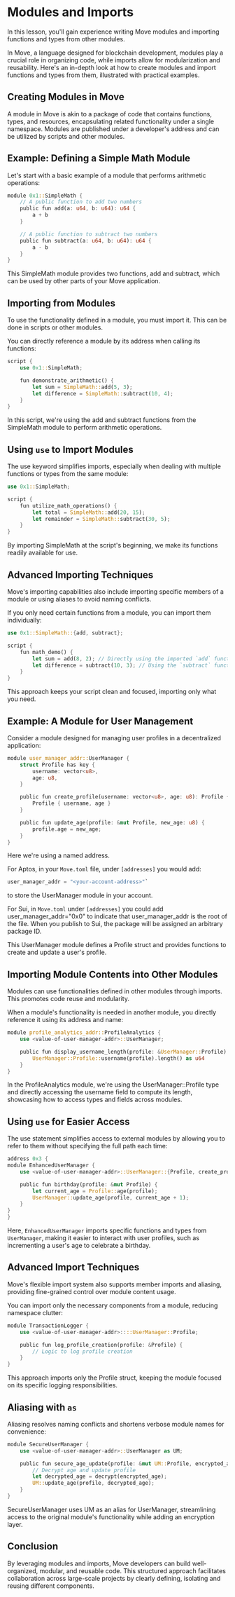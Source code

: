 # Modules and Imports

In this lesson, you'll gain experience writing Move modules and importing functions and types from other modules.

In Move, a language designed for blockchain development, modules play a crucial role in organizing code, while imports allow for modularization and reusability. Here's an in-depth look at how to create modules and import functions and types from them, illustrated with practical examples.

## Creating Modules in Move

A module in Move is akin to a package of code that contains functions, types, and resources, encapsulating related functionality under a single namespace. Modules are published under a developer's address and can be utilized by scripts and other modules.

## Example: Defining a Simple Math Module

Let's start with a basic example of a module that performs arithmetic operations:

```rust
module 0x1::SimpleMath {
    // A public function to add two numbers
    public fun add(a: u64, b: u64): u64 {
        a + b
    }

    // A public function to subtract two numbers
    public fun subtract(a: u64, b: u64): u64 {
        a - b
    }
}
```

This SimpleMath module provides two functions, add and subtract, which can be used by other parts of your Move application.

## Importing from Modules

To use the functionality defined in a module, you must import it. This can be done in scripts or other modules.

You can directly reference a module by its address when calling its functions:

```rust
script {
    use 0x1::SimpleMath;

    fun demonstrate_arithmetic() {
        let sum = SimpleMath::add(5, 3);
        let difference = SimpleMath::subtract(10, 4);
    }
}
```

In this script, we're using the add and subtract functions from the SimpleMath module to perform arithmetic operations.

## Using `use` to Import Modules

The use keyword simplifies imports, especially when dealing with multiple functions or types from the same module:

```rust
use 0x1::SimpleMath;

script {
    fun utilize_math_operations() {
        let total = SimpleMath::add(20, 15);
        let remainder = SimpleMath::subtract(30, 5);
    }
}
```

By importing SimpleMath at the script's beginning, we make its functions readily available for use.

## Advanced Importing Techniques

Move's importing capabilities also include importing specific members of a module or using aliases to avoid naming conflicts.

If you only need certain functions from a module, you can import them individually:

```rust
use 0x1::SimpleMath::{add, subtract};

script {
    fun math_demo() {
        let sum = add(8, 2); // Directly using the imported `add` function
        let difference = subtract(10, 3); // Using the `subtract` function
    }
}
```
This approach keeps your script clean and focused, importing only what you need.

## Example: A Module for User Management

Consider a module designed for managing user profiles in a decentralized application:

```rust
module user_manager_addr::UserManager {
    struct Profile has key {
        username: vector<u8>,
        age: u8,
    }

    public fun create_profile(username: vector<u8>, age: u8): Profile {
        Profile { username, age }
    }

    public fun update_age(profile: &mut Profile, new_age: u8) {
        profile.age = new_age;
    }
}
```

Here we're using a named address. 

For Aptos, in your `Move.toml` file, under `[addresses]` you would add: 

```rust
user_manager_addr = "<your-account-address>"`
``` 

to store the UserManager module in your account.

For Sui, in `Move.toml` under `[addresses]` you could add user_manager_addr="0x0" to indicate that user_manager_addr is the root of the file. When you publish to Sui, the package will be assigned an arbitrary package ID. 

This UserManager module defines a Profile struct and provides functions to create and update a user's profile.

## Importing Module Contents into Other Modules

Modules can use functionalities defined in other modules through imports. This promotes code reuse and modularity.

When a module's functionality is needed in another module, you directly reference it using its address and name:

```rust
module profile_analytics_addr::ProfileAnalytics {
    use <value-of-user-manager-addr>::UserManager;

    public fun display_username_length(profile: &UserManager::Profile): u64 {
        UserManager::Profile::username(profile).length() as u64
    }
}
```
In the ProfileAnalytics module, we're using the UserManager::Profile type and directly accessing the username field to compute its length, showcasing how to access types and fields across modules.

## Using `use` for Easier Access

The use statement simplifies access to external modules by allowing you to refer to them without specifying the full path each time:

```rust
address 0x3 {
module EnhancedUserManager {
    use <value-of-user-manager-addr>::UserManager::{Profile, create_profile, update_age};

    public fun birthday(profile: &mut Profile) {
        let current_age = Profile::age(profile);
        UserManager::update_age(profile, current_age + 1);
    }
}
}
```

Here, `EnhancedUserManager` imports specific functions and types from `UserManager`, making it easier to interact with user profiles, such as incrementing a user's age to celebrate a birthday.

## Advanced Import Techniques

Move's flexible import system also supports member imports and aliasing, providing fine-grained control over module content usage.

You can import only the necessary components from a module, reducing namespace clutter:

```rust
module TransactionLogger {
    use <value-of-user-manager-addr>::::UserManager::Profile;

    public fun log_profile_creation(profile: &Profile) {
        // Logic to log profile creation
    }
}
```
This approach imports only the Profile struct, keeping the module focused on its specific logging responsibilities.

## Aliasing with `as`

Aliasing resolves naming conflicts and shortens verbose module names for convenience:

```rust
module SecureUserManager {
    use <value-of-user-manager-addr>::UserManager as UM;

    public fun secure_age_update(profile: &mut UM::Profile, encrypted_age: u8) {
        // Decrypt age and update profile
        let decrypted_age = decrypt(encrypted_age);
        UM::update_age(profile, decrypted_age);
    }
}
```

SecureUserManager uses UM as an alias for UserManager, streamlining access to the original module's functionality while adding an encryption layer.

## Conclusion

By leveraging modules and imports, Move developers can build well-organized, modular, and reusable code. This structured approach facilitates collaboration across large-scale projects by clearly defining, isolating and reusing different components. 